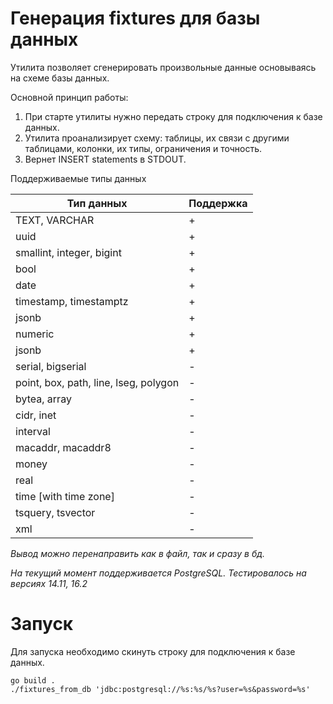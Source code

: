 # Генерация fixtures для базы данных

Утилита позволяет сгенерировать произвольные данные основываясь на схеме базы данных.

Основной принцип работы:
1. При старте утилиты нужно передать строку для подключения к базе данных. 
2. Утилита проанализирует схему: таблицы, их связи с другими таблицами, колонки, их типы, ограничения и точность.
3. Вернет INSERT statements в STDOUT.

Поддерживаемые типы данных

| Тип данных                            | Поддержка |
|---------------------------------------|-----------|
| TEXT, VARCHAR                         | +         |
| uuid                                  | +         |
| smallint, integer, bigint             | +         |
| bool                                  | +         |
| date                                  | +         |
| timestamp, timestamptz                | +         |
| jsonb                                 | +         |
| numeric                               | +         |
| jsonb                                 | +         |
| serial, bigserial                     | -         |
| point, box, path, line, lseg, polygon | -         |
| bytea, array                          | -         |
| cidr, inet                            | -         |
| interval                              | -         |
| macaddr, macaddr8                     | -         |
| money                                 | -         |
| real                                  | -         |
| time [with time zone]                 | -         |
| tsquery, tsvector                     | -         |
| xml                                   | -         |



_Вывод можно перенаправить как в файл, так и сразу в бд._

_На текущий момент поддерживается PostgreSQL. Тестировалось на версиях 14.11, 16.2_

# Запуск

Для запуска необходимо скинуть строку для подключения к базе данных.

```shell
go build .
./fixtures_from_db 'jdbc:postgresql://%s:%s/%s?user=%s&password=%s'
```

